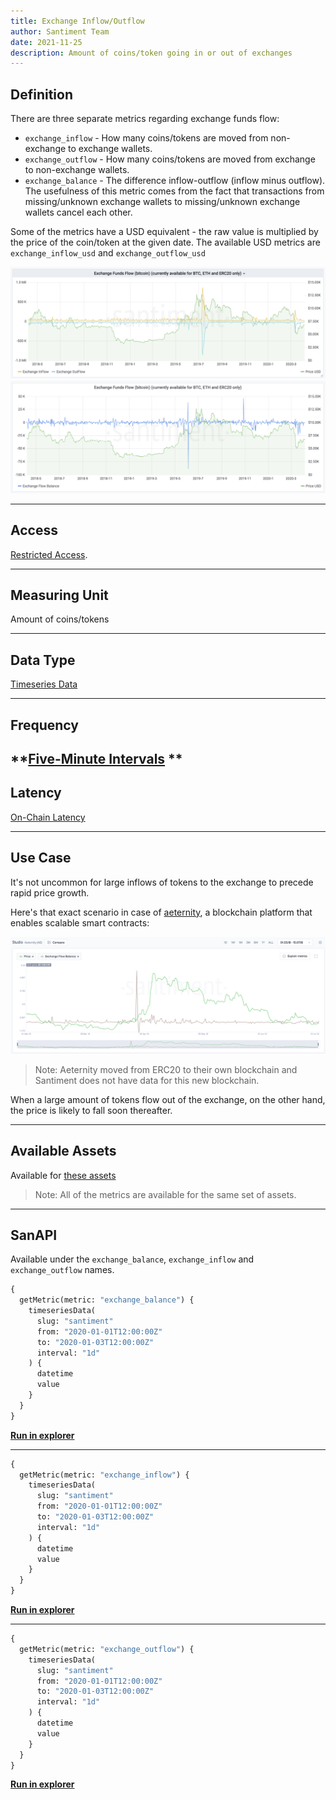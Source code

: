 ```yaml
---
title: Exchange Inflow/Outflow
author: Santiment Team
date: 2021-11-25
description: Amount of coins/token going in or out of exchanges
---
```


## Definition

There are three separate metrics regarding exchange funds flow:

- `exchange_inflow` - How many coins/tokens are moved from non-exchange to
  exchange wallets.
- `exchange_outflow` - How many coins/tokens are moved from exchange to
  non-exchange wallets.
- `exchange_balance` - The difference inflow-outflow (inflow minus outflow). The
  usefulness of this metric comes from the fact that transactions from
  missing/unknown exchange wallets to missing/unknown exchange wallets cancel
  each other.

Some of the metrics have a USD equivalent - the raw value is multiplied by the
price of the coin/token at the given date. The available USD metrics are
`exchange_inflow_usd` and `exchange_outflow_usd`

![bitcoin funds in/outflow](bitcoin-funds-inflow-outflow.png)
![bitcoin funds balance](bitcoin-funds-flow-balance.png)

---

## Access

[Restricted Access](/metrics/details/access#restricted-access).

---

## Measuring Unit

Amount of coins/tokens

---

## Data Type

[Timeseries Data](/metrics/details/data-type#timeseries-data)

---

## Frequency

**[Five-Minute Intervals](/metrics/details/frequency#five-minute-frequency)
**
---

## Latency

[On-Chain Latency](/metrics/details/latency#on-chain-latency)

---

## Use Case

It's not uncommon for large inflows of tokens to the exchange to precede
rapid price growth.

Here's that exact scenario in case of
[aeternity](https://aeternity.com/), a blockchain platform that enables
scalable smart contracts:

![aeternity funds flow balance](aeternity-funds-flow-balance.png)

> Note: Aeternity moved from ERC20 to their own blockchain and Santiment does not have data for this new blockchain.

When a large amount of tokens flow out of the exchange, on the other
hand, the price is likely to fall soon thereafter.

---

## Available Assets

Available for [these
assets](<https://api.santiment.net/graphiql?variables=&query=%7B%0A%20%20getMetric(metric%3A%20%22exchange_balanced%22)%20%7B%0A%20%20%20%20metadata%20%7B%0A%20%20%20%20%20%20availableSlugs%0A%20%20%20%20%7D%0A%20%20%7D%0A%7D%0A>)

> Note: All of the metrics are available for the same set of assets.

---

## SanAPI

Available under the `exchange_balance`, `exchange_inflow` and `exchange_outflow` names.

```graphql
{
  getMetric(metric: "exchange_balance") {
    timeseriesData(
      slug: "santiment"
      from: "2020-01-01T12:00:00Z"
      to: "2020-01-03T12:00:00Z"
      interval: "1d"
    ) {
      datetime
      value
    }
  }
}
```

**[Run in
explorer](<https://api.santiment.net/graphiql?variables=&query=%7B%0A%20%20getMetric(metric%3A%20%22exchange_balance%22)%20%7B%0A%20%20%20%20timeseriesData(%0A%20%20%20%20%20%20slug%3A%20%22santiment%22%0A%20%20%20%20%20%20from%3A%20%222020-01-01T12%3A00%3A00Z%22%0A%20%20%20%20%20%20to%3A%20%222020-01-03T12%3A00%3A00Z%22%0A%20%20%20%20%20%20interval%3A%20%221d%22)%20%7B%0A%20%20%20%20%20%20%20%20datetime%0A%20%20%20%20%20%20%20%20value%0A%20%20%20%20%7D%0A%20%20%7D%0A%7D%0A>)**

---

```graphql
{
  getMetric(metric: "exchange_inflow") {
    timeseriesData(
      slug: "santiment"
      from: "2020-01-01T12:00:00Z"
      to: "2020-01-03T12:00:00Z"
      interval: "1d"
    ) {
      datetime
      value
    }
  }
}
```

**[Run in
explorer](<https://api.santiment.net/graphiql?variables=&query=%7B%0A%20%20getMetric(metric%3A%20%22exchange_inflow%22)%20%7B%0A%20%20%20%20timeseriesData(%0A%20%20%20%20%20%20slug%3A%20%22santiment%22%0A%20%20%20%20%20%20from%3A%20%222020-01-01T12%3A00%3A00Z%22%0A%20%20%20%20%20%20to%3A%20%222020-01-03T12%3A00%3A00Z%22%0A%20%20%20%20%20%20interval%3A%20%221d%22)%20%7B%0A%20%20%20%20%20%20%20%20datetime%0A%20%20%20%20%20%20%20%20value%0A%20%20%20%20%7D%0A%20%20%7D%0A%7D%0A>)**

---

```graphql
{
  getMetric(metric: "exchange_outflow") {
    timeseriesData(
      slug: "santiment"
      from: "2020-01-01T12:00:00Z"
      to: "2020-01-03T12:00:00Z"
      interval: "1d"
    ) {
      datetime
      value
    }
  }
}
```

**[Run in
explorer](<https://api.santiment.net/graphiql?variables=&query=%7B%0A%20%20getMetric(metric%3A%20%22exchange_outflow%22)%20%7B%0A%20%20%20%20timeseriesData(%0A%20%20%20%20%20%20slug%3A%20%22santiment%22%0A%20%20%20%20%20%20from%3A%20%222020-01-01T12%3A00%3A00Z%22%0A%20%20%20%20%20%20to%3A%20%222020-01-03T12%3A00%3A00Z%22%0A%20%20%20%20%20%20interval%3A%20%221d%22)%20%7B%0A%20%20%20%20%20%20%20%20datetime%0A%20%20%20%20%20%20%20%20value%0A%20%20%20%20%7D%0A%20%20%7D%0A%7D%0A>)**
